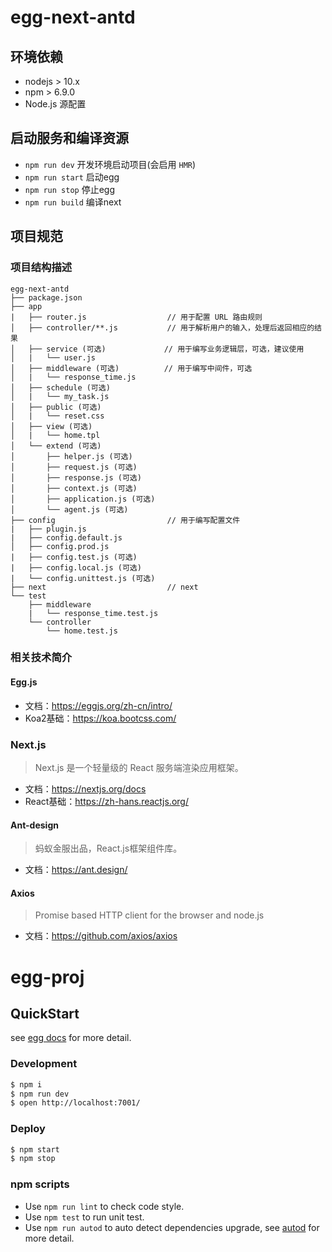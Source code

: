 # egg-next-antd

## 环境依赖

- nodejs > 10.x
- npm > 6.9.0
- Node.js 源配置

## 启动服务和编译资源

- `npm run dev` 开发环境启动项目(会启用 `HMR`)
- `npm run start` 启动egg
- `npm run stop` 停止egg
- `npm run build` 编译next

## 项目规范

### 项目结构描述

```
egg-next-antd
├── package.json
├── app
|   ├── router.js                  // 用于配置 URL 路由规则
│   ├── controller/**.js           // 用于解析用户的输入，处理后返回相应的结果
│   ├── service (可选)             // 用于编写业务逻辑层，可选，建议使用
│   |   └── user.js
│   ├── middleware (可选)          // 用于编写中间件，可选
│   |   └── response_time.js
│   ├── schedule (可选)
│   |   └── my_task.js
│   ├── public (可选)
│   |   └── reset.css
│   ├── view (可选)
│   |   └── home.tpl
│   └── extend (可选)
│       ├── helper.js (可选)
│       ├── request.js (可选)
│       ├── response.js (可选)
│       ├── context.js (可选)
│       ├── application.js (可选)
│       └── agent.js (可选)
├── config                         // 用于编写配置文件
|   ├── plugin.js
|   ├── config.default.js
│   ├── config.prod.js
|   ├── config.test.js (可选)
|   ├── config.local.js (可选)
|   └── config.unittest.js (可选)
├── next                           // next
└── test
    ├── middleware
    |   └── response_time.test.js
    └── controller
        └── home.test.js

```

### 相关技术简介

#### Egg.js

- 文档：https://eggjs.org/zh-cn/intro/
- Koa2基础：https://koa.bootcss.com/

### Next.js

> Next.js 是一个轻量级的 React 服务端渲染应用框架。

- 文档：https://nextjs.org/docs
- React基础：https://zh-hans.reactjs.org/

#### Ant-design

> 蚂蚁金服出品，React.js框架组件库。

- 文档：https://ant.design/

#### Axios

> Promise based HTTP client for the browser and node.js

- 文档：https://github.com/axios/axios





# egg-proj



## QuickStart

<!-- add docs here for user -->

see [egg docs][egg] for more detail.

### Development

```bash
$ npm i
$ npm run dev
$ open http://localhost:7001/
```

### Deploy

```bash
$ npm start
$ npm stop
```

### npm scripts

- Use `npm run lint` to check code style.
- Use `npm test` to run unit test.
- Use `npm run autod` to auto detect dependencies upgrade, see [autod](https://www.npmjs.com/package/autod) for more detail.

[egg]: https://eggjs.org
